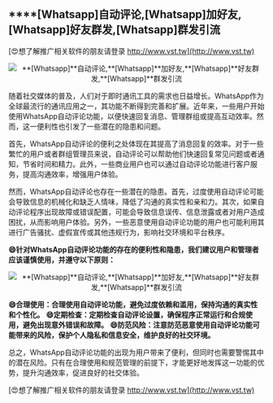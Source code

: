 ## ****[Whatsapp]**自动评论,**[Whatsapp]**加好友,**[Whatsapp]**好友群发,**[Whatsapp]**群发引流**

[😍想了解推广相关软件的朋友请登录 http://www.vst.tw](http://www.vst.tw)

 <center><img src="https://vst.tw/MP4/tuiguang/png/5.png" alt="**[Whatsapp]**自动评论,**[Whatsapp]**加好友,**[Whatsapp]**好友群发,**[Whatsapp]**群发引流"></center>

随着社交媒体的普及，人们对于即时通讯工具的需求也日益增长。WhatsApp作为全球最流行的通讯应用之一，其功能不断得到完善和扩展。近年来，一些用户开始使用WhatsApp自动评论功能，以便快速回复消息、管理群组或提高互动效率。然而，这一便利性也引发了一些潜在的隐患和问题。

首先，WhatsApp自动评论的便利之处体现在其提高了消息回复的效率。对于一些繁忙的用户或者群组管理员来说，自动评论可以帮助他们快速回复常见问题或者通知，节省时间和精力。此外，一些商业用户也可以通过自动评论功能进行客户服务，提高沟通效率，增强用户体验。

然而，WhatsApp自动评论也存在一些潜在的隐患。首先，过度使用自动评论可能会导致信息的机械化和缺乏人情味，降低了沟通的真实性和亲和力。其次，如果自动评论程序出现故障或错误配置，可能会导致信息误传、信息泄露或者对用户造成困扰，从而影响用户体验。另外，一些恶意使用自动评论功能的用户也可能利用其进行广告骚扰、虚假宣传或其他违规行为，影响社交环境和平台秩序。

**😄针对WhatsApp自动评论功能的存在的便利性和隐患，我们建议用户和管理者应该谨慎使用，并遵守以下原则：**

 <center><img src="https://vst.tw/MP4/tuiguang/png/0.png" alt="**[Whatsapp]**自动评论,**[Whatsapp]**加好友,**[Whatsapp]**好友群发,**[Whatsapp]**群发引流"></center>

**😄合理使用：合理使用自动评论功能，避免过度依赖和滥用，保持沟通的真实性和个性化。**
**😄定期检查：定期检查自动评论设置，确保程序正常运行和合规使用，避免出现意外错误和故障。**
**😄防范风险：注意防范恶意使用自动评论功能可能带来的风险，保护个人隐私和信息安全，维护良好的社交环境。**

总之，WhatsApp自动评论功能的出现为用户带来了便利，但同时也需要警惕其中的潜在风险。只有在合理使用和规范管理的前提下，才能更好地发挥这一功能的优势，提升沟通效率，促进良好的社交体验。

[😍想了解推广相关软件的朋友请登录 http://www.vst.tw](http://www.vst.tw)



